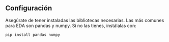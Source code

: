 ## Configuración

Asegúrate de tener instaladas las bibliotecas necesarias. Las más comunes para EDA son pandas y numpy. Si no las tienes, instálalas con:

```bash
pip install pandas numpy
```